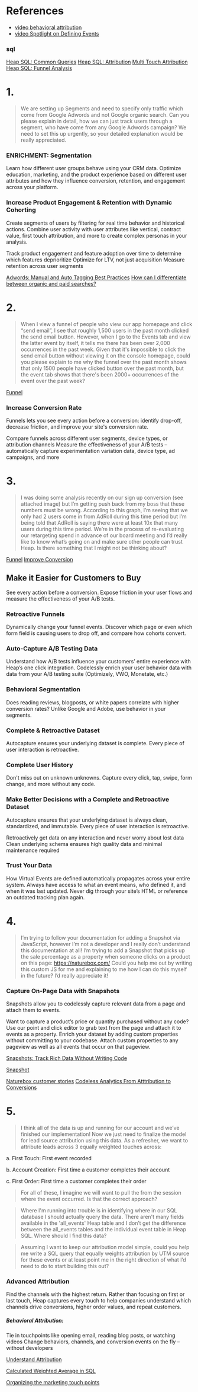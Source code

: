 # References

* [video behavioral attribution](https://heap.wistia.com/medias/gnf4oz3thy)
* [video Spotlight on Defining Events](https://heap.wistia.com/medias/5wd4zq7gj1)
### sql
[Heap SQL: Common Queries](https://docs.heapanalytics.com/docs/heap-sql-common-queries)
[Heap SQL: Attribution](https://docs.heapanalytics.com/docs/heap-sql-attribution)
[Multi Touch Attribution](https://docs.heapanalytics.com/docs/heap-sql-attribution#section-multi-touch-attribution)
[Heap SQL: Funnel Analysis](https://docs.heapanalytics.com/v1.0/docs/heap-sql-funnel-analysis)


# 1. 

> We are setting up Segments and need to specify only traffic which come from Google Adwords and not Google organic search. 
Can you please explain in detail, how we can just track users through a segment, who have come from any Google Adwords campaign?
We need to set this up urgently, so your detailed explanation would be really appreciated.


### ENRICHMENT: Segmentation
Learn how different user groups behave using your CRM data. Optimize education, marketing, and the product experience based on different user attributes and how they influence conversion, retention, and engagement across your platform.

### Increase Product Engagement & Retention with Dynamic Cohorting
Create segments of users by filtering for real time behavior and historical actions. Combine user activity with user attributes like vertical, contract value, first touch attribution, and more to create complex personas in your analysis.

Track product engagement and feature adoption over time to determine which features deprioritize
Optimize for LTV, not just acquisition
Measure retention across user segments

[Adwords: Manual and Auto Tagging Best Practices](https://docs.heapanalytics.com/docs/manual-and-autotagging-for-adwords)
[How can I differentiate between organic and paid searches?](https://docs.heapanalytics.com/docs/understand-attribution#section-how-can-i-differentiate-between-organic-and-paid-searches-)

# 2. 
> When I view a funnel of people who view our app homepage and click “send email”, I see that roughly 1,500 users in the past month clicked the send email button. However, when I go to the Events tab and view the latter event by itself, it tells me there has been over 2,000 occurrences in the past week. Given that it's impossible to click the send email button without viewing it on the console homepage, could you please explain to me why the funnel over the past month shows that only 1500 people have clicked button over the past month, but the event tab shows that there's been 2000+ occurrences of the event over the past week?

[Funnel](https://docs.heapanalytics.com/docs/funnel)

### Increase Conversion Rate
Funnels lets you see every action before a conversion: identify drop-off, decrease friction, and improve your site's conversion rate.

Compare funnels across different user segments, device types, or attribution channels
Measure the effectiveness of your A/B tests – automatically capture experimentation variation data, device type, ad campaigns, and more


# 3. 
> I was doing some analysis recently on our sign up conversion (see attached image) but I’m getting push back from my boss that these numbers must be wrong. According to this graph, I’m seeing that we only had 2 users come in from AdRoll during this time period but I’m being told that AdRoll is saying there were at least 10x that many users during this time period. We’re in the process of re-evaluating our retargeting spend in advance of our board meeting and I’d really like to know what’s going on and make sure other people can trust Heap. Is there something that I might not be thinking about?

[Funnel](https://docs.heapanalytics.com/docs/funnel)
[Improve Conversion](https://docs.heapanalytics.com/docs/improve-conversion#section-how-can-i-track-a-specific-channel-or-campaign-)

## Make it Easier for Customers to Buy
See every action before a conversion. Expose friction in your user flows and measure the effectiveness of your A/B tests.

### Retroactive Funnels
Dynamically change your funnel events. Discover which page or even which form field is causing users to drop off, and compare how cohorts convert.


### Auto-Capture A/B Testing Data
Understand how A/B tests influence your customers’ entire experience with Heap’s one click integration. Codelessly enrich your user behavior data with data from your A/B testing suite (Optimizely, VWO, Monetate, etc.)

### Behavioral Segmentation
Does reading reviews, blogposts, or white papers correlate with higher conversion rates? Unlike Google and Adobe, use behavior in your segments.


### Complete & Retroactive Dataset
Autocapture ensures your underlying dataset is complete. Every piece of user interaction is retroactive.

### Complete User History
Don't miss out on unknown unknowns. Capture every click, tap, swipe, form change, and more without any code.

### Make Better Decisions with a Complete and Retroactive Dataset
Autocapture ensures that your underlying dataset is always clean, standardized, and immutable. Every piece of user interaction is retroactive.

Retroactively get data on any interaction and never worry about lost data
Clean underlying schema ensures high quality data and minimal maintenance required

### Trust Your Data
How Virtual Events are defined automatically propagates across your entire system. Always have access to what an event means, who defined it, and when it was last updated. Never dig through your site’s HTML or reference an outdated tracking plan again.

# 4.

> I’m trying to follow your documentation for adding a Snapshot via JavaScript, however I’m not a developer and I really don’t understand this documentation at all! I’m trying to add a Snapshot that picks up the sale percentage as a property when someone clicks on a product on this page: https://naturebox.com/
Could you help me out by writing this custom JS for me and explaining to me how I can do this myself in the future? I’d really appreciate it!


### Capture On-Page Data with Snapshots
Snapshots allow you to codelessly capture relevant data from a page and attach them to events.

Want to capture a product’s price or quantity purchased without any code? Use our point and click editor to grab text from the page and attach it to events as a property.
Enrich your dataset by adding custom properties without committing to your codebase. Attach custom properties to any pageview as well as all events that occur on that pageview.



[Snapshots: Track Rich Data Without Writing Code](https://heapanalytics.com/blog/company/snapshots-track-rich-data-without-writing-code)

[Snapshot](https://docs.heapanalytics.com/docs/snapshots)

[Naturebox customer stories](https://heapanalytics.com/customer-stories/naturebox)
[Codeless Analytics From Atttribution to Conversions](http://marketing.heapanalytics.com/ecommerce/shopify)

# 5. 

> I think all of the data is up and running for our account and we’ve finished our implementation! Now we just need to finalize the model for lead source attribution using this data. As a refresher, we want to attribute leads across 3 equally weighted touches across:

a. First Touch: First event recorded 

b. Account Creation: First time a customer completes their account 

c. First Order: First time a customer completes their order 

> For all of these, I imagine we will want to pull the from the session where the event occurred. Is that the correct approach? 

> Where I'm running into trouble is in identifying where in our SQL database I should actually query the data. There aren't many fields available in the 'all_events' Heap table and I don’t get the difference between the all_events tables and the individual event table in Heap SQL. Where should I find this data?

> Assuming I want to keep our attribution model simple, could you help me write a SQL query that equally weights attribution by UTM source for these events or at least point me in the right direction of what I’d need to do to start building this out?




### Advanced Attribution
Find the channels with the highest return. Rather than focusing on first or last touch, Heap captures every touch to help companies understand which channels drive conversions, higher order values, and repeat customers.

##### Behavioral Attribution: 
Tie in touchpoints like opening email, reading blog posts, or watching videos
Change behaviors, channels, and conversion events on the fly – without developers

[Understand Attribution](https://docs.heapanalytics.com/docs/understand-attribution)

[Calculated Weighted Average in SQL](https://stackoverflow.com/questions/44122466/calculated-weighted-average-in-sql)

[Organizing the marketing touch points](http://www.silota.com/docs/recipes/sql-multichannel-marketing-attribution-models-reporting.html)
[]()
[]()
